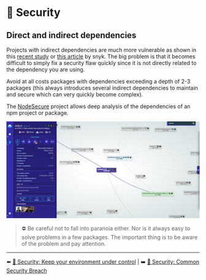 # 🔐 Security

## Direct and indirect dependencies

Projects with indirect dependencies are much more vulnerable as shown in this [recent study](https://arxiv.org/pdf/1902.09217.pdf) or [this article](https://snyk.io/blog/78-of-vulnerabilities-are-found-in-indirect-dependencies-making-remediation-complex/) by snyk. The big problem is that it becomes difficult to simply fix a security flaw quickly since it is not directly related to the dependency you are using.

Avoid at all costs packages with dependencies exceeding a depth of 2-3 packages (this always introduces several indirect dependencies to maintain and secure which can very quickly become complex).

The [NodeSecure](https://github.com/ES-Community/nsecure) project allows deep analysis of the dependencies of an npm project or package.

<img src="../../../assets/securite/nsecure.png" alt="NodeSecure" width="750">

> ⛔ Be careful not to fall into paranoia either. Nor is it always easy to solve problems in a few packages. The important thing is to be aware of the problem and pay attention.

---

⬅️ [🔐 Security: Keep your environment under control](./3-environment.md) |
➡️ [🔐 Security: Common Security Breach](./5-common-breach.md)